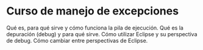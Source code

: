 # Curso de manejo de excepciones

Qué es, para qué sirve y cómo funciona la pila de ejecución.
Qué es la depuración (debug) y para qué sirve.
Cómo utilizar Eclipse y su perspectiva de debug.
Cómo cambiar entre perspectivas de Eclipse.